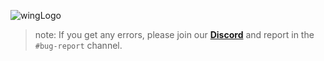![wingLogo](https://lh3.googleusercontent.com/MJWes222AfDXYfEEk5omnjgGC2OJ1sHdbdPvZZSpHFJQZh2cQtr05NRAUKhweuoKUPZSqXXsCyF0u1DRmVMiKeJJ-RAqF_2AfBawdLbmTmQ-h6BS6aVpqZCrMZOazP-W99iF30RUanyfTdAhhFMrsPyQjYdVmiaB_GCoW-OYfOlzFgAJZYTc-B6o9h_xwPdpouZalVruqxuQoOJeUxyvGLtTcy6QrFZNVE-teo4lrQfem-1-7IqfxIkksb9say__AJ_XsCNT_eyXd1R63JVvCu8n166sA0NaiCTFdAGj86JLcZNOhQeGl0k5lG-iZGymzOvDKM5MIZ3Bi8LthkUZGf-HOq8yiUQSo41_SrROQxysvDJjaIGz_h0-eoWq0gGQw4eegjG8hXnzW0O5AtP9QhVU0o-D8kV7UmlCEbmEPmL8r4yVqks9yEbTtRR3AkEIQ1Bdq7EAKRofuhbE5hmdxsTgxh2cqmH8U3pRi5eNeaNHibuL3MJ8oOu2jEDubiUkr6EOefJ6LWZzsVNT_Ekj8jXSnt7QaCGPi3BVbSjLyelNlgHkQARaYZNBSUnpEYHlqQa4KiH3XiK_uyjGVuU_o8f--eRKQVrarN-PRDz_w16CLhK9S08xSK49RaCUoCNEoDfMdwpNvyk2PS2hoJcrOnvOld_3mUhKkTS_CQM-0KjaOrzG5GmrgyQ9lpMvjXH8R0phvCdBWs2A1RB3N1j1zSFmLhUlzBCSbBTmrcOZlgdeslEzisHzteD8TdUVpQUm1ZOUz0VsnGz3qGMaIznNGoYYPFIksRbuihssMccXRGflMjznYCWQT28iWTeZxrCRHutsuHmVqtaYX3hQl5745vO_hHOl7Ogu1rePnBhHn2E8FB3XFqtA0HSrdJn0lC-QKIjrBoU07YyEUMyTWu1o3ipiIxntGyFRGfjCiEubZBFcPIQ=w400-h300-s-no?authuser=0)







> note: If you get any errors, please join our **[Discord](discord.gg/)** and report in the `#bug-report` channel.
